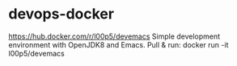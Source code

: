 # devops-docker 
https://hub.docker.com/r/l00p5/devemacs
Simple development environment with OpenJDK8 and Emacs.
Pull & run: docker run -it l00p5/devemacs

